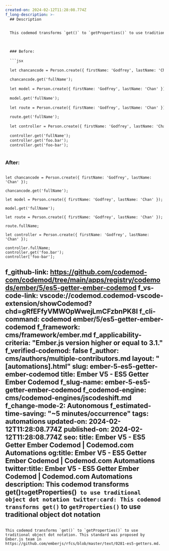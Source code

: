 ```yaml
---
created-on: 2024-02-12T11:28:08.774Z
f_long-description: >-
  ## Description
  

  This codemod transforms `get()` to `getProperties()` to use traditional object dot notation. This standard was proposed by Ember.js team in https://github.com/emberjs/rfcs/blob/master/text/0281-es5-getters.md.
  

  
  ### Before:
  
  ```jsx
  
  let chancancode = Person.create({ firstName: 'Godfrey', lastName: 'Chan' });
  
  chancancode.get('fullName');
  
  let model = Person.create({ firstName: 'Godfrey', lastName: 'Chan' });
  
  model.get('fullName');
  
  let route = Person.create({ firstName: 'Godfrey', lastName: 'Chan' });
  
  route.get('fullName');
  
  let controller = Person.create({ firstName: 'Godfrey', lastName: 'Chan' });
  
  controller.get('fullName');
  controller.get('foo.bar');
  controller.get('foo-bar');
  
  ```
  
  ### After:
  
  ```tsx
  
  let chancancode = Person.create({ firstName: 'Godfrey', lastName: 'Chan' });
  
  chancancode.get('fullName');
  
  let model = Person.create({ firstName: 'Godfrey', lastName: 'Chan' });
  
  model.get('fullName');
  
  let route = Person.create({ firstName: 'Godfrey', lastName: 'Chan' });
  
  route.fullName;
  
  let controller = Person.create({ firstName: 'Godfrey', lastName: 'Chan' });
  
  controller.fullName;
  controller.get('foo.bar');
  controller['foo-bar'];
  
  ```
f_github-link: https://github.com/codemod-com/codemod/tree/main/apps/registry/codemods/ember/5/es5-getter-ember-codemod
f_vs-code-link: vscode://codemod.codemod-vscode-extension/showCodemod?chd=gRfEFfyVMWOpWwejLmCFzbnPK8I
f_cli-command: codemod ember/5/es5-getter-ember-codemod
f_framework: cms/framework/ember.md
f_applicability-criteria: "Ember.js version higher or equal to 3.1."
f_verified-codemod: false
f_author: cms/authors/multiple-contributors.md
layout: "[automations].html"
slug: ember-5-es5-getter-ember-codemod
title: Ember V5 - ES5 Getter Ember Codemod
f_slug-name: ember-5-es5-getter-ember-codemod
f_codemod-engine: cms/codemod-engines/jscodeshift.md
f_change-mode-2: Autonomous
f_estimated-time-saving: "~5 minutes/occurrence"
tags: automations
updated-on: 2024-02-12T11:28:08.774Z
published-on: 2024-02-12T11:28:08.774Z
seo:
  title: Ember V5 - ES5 Getter Ember Codemod | Codemod.com Automations
  og:title: Ember V5 - ES5 Getter Ember Codemod | Codemod.com Automations
  twitter:title: Ember V5 - ES5 Getter Ember Codemod | Codemod.com Automations
  description: This codemod transforms get()` to `getProperties()` to use traditional object dot notation
  twitter:card: This codemod transforms get()` to `getProperties()` to use traditional object dot notation
---
```

This codemod transforms `get()` to `getProperties()` to use traditional object dot notation. This standard was proposed by Ember.js team in https://github.com/emberjs/rfcs/blob/master/text/0281-es5-getters.md.